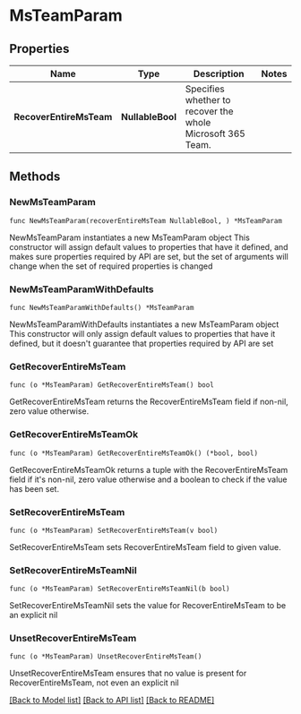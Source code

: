 # MsTeamParam

## Properties

Name | Type | Description | Notes
------------ | ------------- | ------------- | -------------
**RecoverEntireMsTeam** | **NullableBool** | Specifies whether to recover the whole Microsoft 365 Team. | 

## Methods

### NewMsTeamParam

`func NewMsTeamParam(recoverEntireMsTeam NullableBool, ) *MsTeamParam`

NewMsTeamParam instantiates a new MsTeamParam object
This constructor will assign default values to properties that have it defined,
and makes sure properties required by API are set, but the set of arguments
will change when the set of required properties is changed

### NewMsTeamParamWithDefaults

`func NewMsTeamParamWithDefaults() *MsTeamParam`

NewMsTeamParamWithDefaults instantiates a new MsTeamParam object
This constructor will only assign default values to properties that have it defined,
but it doesn't guarantee that properties required by API are set

### GetRecoverEntireMsTeam

`func (o *MsTeamParam) GetRecoverEntireMsTeam() bool`

GetRecoverEntireMsTeam returns the RecoverEntireMsTeam field if non-nil, zero value otherwise.

### GetRecoverEntireMsTeamOk

`func (o *MsTeamParam) GetRecoverEntireMsTeamOk() (*bool, bool)`

GetRecoverEntireMsTeamOk returns a tuple with the RecoverEntireMsTeam field if it's non-nil, zero value otherwise
and a boolean to check if the value has been set.

### SetRecoverEntireMsTeam

`func (o *MsTeamParam) SetRecoverEntireMsTeam(v bool)`

SetRecoverEntireMsTeam sets RecoverEntireMsTeam field to given value.


### SetRecoverEntireMsTeamNil

`func (o *MsTeamParam) SetRecoverEntireMsTeamNil(b bool)`

 SetRecoverEntireMsTeamNil sets the value for RecoverEntireMsTeam to be an explicit nil

### UnsetRecoverEntireMsTeam
`func (o *MsTeamParam) UnsetRecoverEntireMsTeam()`

UnsetRecoverEntireMsTeam ensures that no value is present for RecoverEntireMsTeam, not even an explicit nil

[[Back to Model list]](../README.md#documentation-for-models) [[Back to API list]](../README.md#documentation-for-api-endpoints) [[Back to README]](../README.md)


